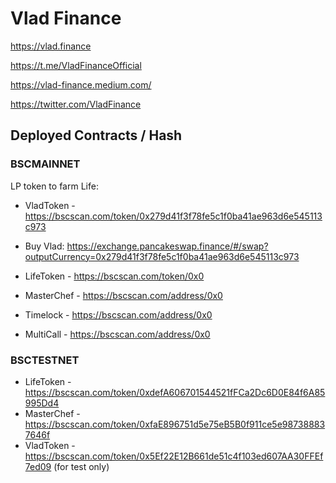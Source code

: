 # Vlad Finance

https://vlad.finance 

https://t.me/VladFinanceOfficial

https://vlad-finance.medium.com/

https://twitter.com/VladFinance


## Deployed Contracts / Hash

### BSCMAINNET

LP token to farm Life:

- VladToken - https://bscscan.com/token/0x279d41f3f78fe5c1f0ba41ae963d6e545113c973
  
- Buy Vlad: https://exchange.pancakeswap.finance/#/swap?outputCurrency=0x279d41f3f78fe5c1f0ba41ae963d6e545113c973 
  

- LifeToken - https://bscscan.com/token/0x0
- MasterChef - https://bscscan.com/address/0x0
- Timelock - https://bscscan.com/address/0x0
- MultiCall - https://bscscan.com/address/0x0


### BSCTESTNET
- LifeToken - https://bscscan.com/token/0xdefA606701544521fFCa2Dc6D0E84f6A85995Dd4
- MasterChef - https://bscscan.com/token/0xfaE896751d5e75eB5B0f911ce5e987388837646f
- VladToken - https://bscscan.com/token/0x5Ef22E12B661de51c4f103ed607AA30FFEf7ed09
  (for test only)
